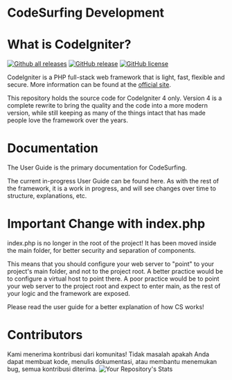 # CodeSurfing Development
# What is CodeIgniter?

[![Github all releases](https://img.shields.io/github/downloads/Naereen/StrapDown.js/total.svg)](https://GitHub.com/rioagungpurnomo/codesurfing/releases/)
[![GitHub release](https://img.shields.io/github/release/Naereen/StrapDown.js.svg)](https://GitHub.com/rioagungpurnomo/codesurfing/releases/)
[![GitHub license](https://img.shields.io/github/license/Naereen/StrapDown.js.svg)](https://github.com/rioagungpurnomo/codesurfing/blob/main/LICENSE)

CodeIgniter is a PHP full-stack web framework that is light, fast, flexible and secure. More information can be found at the [official site](https://codesurfing.com).

This repository holds the source code for CodeIgniter 4 only. Version 4 is a complete rewrite to bring the quality and the code into a more modern version, while still keeping as many of the things intact that has made people love the framework over the years.

# Documentation

The User Guide is the primary documentation for CodeSurfing.

The current in-progress User Guide can be found here. As with the rest of the framework, it is a work in progress, and will see changes over time to structure, explanations, etc.

# Important Change with index.php

index.php is no longer in the root of the project! It has been moved inside the main folder, for better security and separation of components.

This means that you should configure your web server to "point" to your project's main folder, and not to the project root. A better practice would be to configure a virtual host to point there. A poor practice would be to point your web server to the project root and expect to enter main, as the rest of your logic and the framework are exposed.

Please read the user guide for a better explanation of how CS works!

# Contributors
Kami menerima kontribusi dari komunitas! Tidak masalah apakah Anda dapat membuat kode, menulis dokumentasi, atau membantu menemukan bug, semua kontribusi diterima.
![Your Repository's Stats](https://contrib.rocks/image?repo=rioagungpurnomo/codesurfing)
